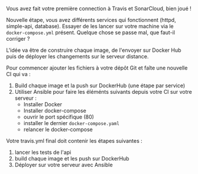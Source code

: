 Vous avez fait votre première connection à Travis et SonarCloud, bien joué !

Nouvelle étape, vous avez différents services qui fonctionnent (httpd, simple-api, database).
Essayer de les lancer sur votre machine via le `docker-compose.yml` présent.
Quelque chose se passe mal, que faut-il corriger ?

L'idée va être de construire chaque image, de l'envoyer sur Docker Hub 
puis de déployer les changements sur le serveur distance.

Pour commencer ajouter les fichiers à votre dépôt Git et faîte une nouvelle CI
qui va :

1. Build chaque image et la push sur DockerHub (une étape par service)
2. Utiliser Ansible pour faire les éléménts suivants depuis votre CI sur votre serveur :
	- Installer Docker
	- Installer docker-compose
	- ouvrir le port spécifique (80)
	- installer le dernier `docker-compose.yaml`
	- relancer le docker-compose


Votre travis.yml final doit contenir les étapes suivantes :
1. lancer les tests de l'api
2. build chaque image et les push sur DockerHub
3. Déployer sur votre serveur avec Ansible
